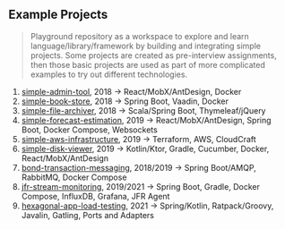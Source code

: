 ## Example Projects

> Playground repository as a workspace to explore and learn language/library/framework by building and integrating simple projects.
> Some projects are created as pre-interview assignments, then those basic projects are used as part of more complicated examples
> to try out different technologies.

1. [simple-admin-tool](simple-admin-tool/README.md), 2018 &#8594; React/MobX/AntDesign, Docker
2. [simple-book-store](simple-book-store/README.md), 2018 &#8594; Spring Boot, Vaadin, Docker
3. [simple-file-archiver](simple-file-archiver/README.md), 2018 &#8594; Scala/Spring Boot, Thymeleaf/jQuery
4. [simple-forecast-estimation](simple-forecast-estimation/README.md), 2019 &#8594; React/MobX/AntDesign, Spring Boot, Docker Compose, Websockets
5. [simple-aws-infrastructure](simple-aws-infrastructure/README.md), 2019 &#8594; Terraform, AWS, CloudCraft
6. [simple-disk-viewer](simple-disk-viewer/README.md), 2019 &#8594; Kotlin/Ktor, Gradle, Cucumber, Docker, React/MobX/AntDesign
7. [bond-transaction-messaging](jfr-influx-rabbitmq-monitoring/README-bond.md), 2018/2019 &#8594; Spring Boot/AMQP, RabbitMQ, Docker Compose
8. [jfr-stream-monitoring](jfr-influx-rabbitmq-monitoring/README.md), 2019/2021 &#8594; Spring Boot, Gradle, Docker Compose, InfluxDB, Grafana, JFR Agent
9. [hexagonal-app-load-testing](hexagonal-app-load-testing/README.md), 2021 &#8594; Spring/Kotlin, Ratpack/Groovy, Javalin, Gatling, Ports and Adapters
